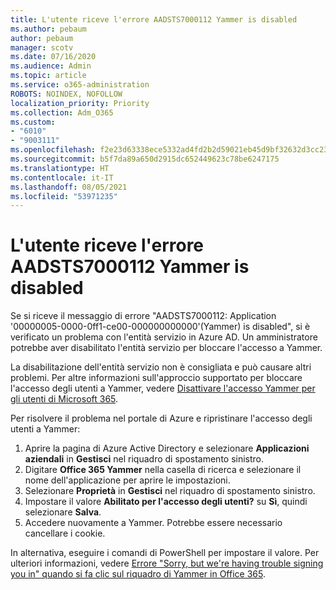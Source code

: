 ```yaml
---
title: L'utente riceve l'errore AADSTS7000112 Yammer is disabled
ms.author: pebaum
author: pebaum
manager: scotv
ms.date: 07/16/2020
ms.audience: Admin
ms.topic: article
ms.service: o365-administration
ROBOTS: NOINDEX, NOFOLLOW
localization_priority: Priority
ms.collection: Adm_O365
ms.custom:
- "6010"
- "9003111"
ms.openlocfilehash: f2e23d63338ece5332ad4fd2b2d59021eb45d9bf32632d3cc23089c919d4e402
ms.sourcegitcommit: b5f7da89a650d2915dc652449623c78be6247175
ms.translationtype: HT
ms.contentlocale: it-IT
ms.lasthandoff: 08/05/2021
ms.locfileid: "53971235"
---
```

# <a name="user-receives-error-aadsts7000112-yammer-is-disabled"></a>L'utente riceve l'errore AADSTS7000112 Yammer is disabled

Se si riceve il messaggio di errore "AADSTS7000112: Application '00000005-0000-0ff1-ce00-000000000000'(Yammer) is disabled", si è verificato un problema con l'entità servizio in Azure AD. Un amministratore potrebbe aver disabilitato l'entità servizio per bloccare l'accesso a Yammer.

La disabilitazione dell'entità servizio non è consigliata e può causare altri problemi. Per altre informazioni sull'approccio supportato per bloccare l'accesso degli utenti a Yammer, vedere [Disattivare l'accesso Yammer per gli utenti di Microsoft 365](https://docs.microsoft.com/yammer/manage-yammer-users/turn-off-user-access).  

Per risolvere il problema nel portale di Azure e ripristinare l'accesso degli utenti a Yammer:

1.  Aprire la pagina di Azure Active Directory e selezionare **Applicazioni aziendali** in **Gestisci** nel riquadro di spostamento sinistro.
3.  Digitare **Office 365 Yammer** nella casella di ricerca e selezionare il nome dell'applicazione per aprire le impostazioni.
4.  Selezionare **Proprietà** in **Gestisci** nel riquadro di spostamento sinistro.
5.  Impostare il valore **Abilitato per l'accesso degli utenti?** su **Sì**, quindi selezionare **Salva**.
6.  Accedere nuovamente a Yammer. Potrebbe essere necessario cancellare i cookie.

In alternativa, eseguire i comandi di PowerShell per impostare il valore. Per ulteriori informazioni, vedere [Errore "Sorry, but we're having trouble signing you in" quando si fa clic sul riquadro di Yammer in Office 365](https://docs.microsoft.com/yammer/troubleshoot-problems/error-when-click-the-yammer-tile-in-office-365). 